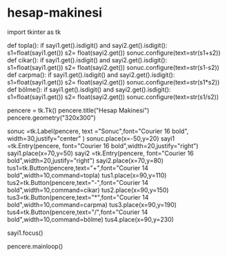 # hesap-makinesi
import tkinter as tk

def topla():
    if sayi1.get().isdigit() and sayi2.get().isdigit():
        s1=float(sayi1.get())
        s2= float(sayi2.get())
        sonuc.configure(text=str(s1+s2))
def cikar():
    if sayi1.get().isdigit() and sayi2.get().isdigit():
        s1=float(sayi1.get())
        s2= float(sayi2.get())
        sonuc.configure(text=str(s1-s2))
def carpma():
    if sayi1.get().isdigit() and sayi2.get().isdigit():
        s1=float(sayi1.get())
        s2= float(sayi2.get())
        sonuc.configure(text=str(s1*s2))
def bölme():
    if sayi1.get().isdigit() and sayi2.get().isdigit():
        s1=float(sayi1.get())
        s2= float(sayi2.get())
        sonuc.configure(text=str(s1/s2))

pencere = tk.Tk()
pencere.title("Hesap Makinesi")
pencere.geometry("320x300")

sonuc =tk.Label(pencere, text ="Sonuc",font="Courier 16 bold", width=30,justify="center" )
sonuc.place(x=-50,y=20)
sayi1 =tk.Entry(pencere, font="Courier 16 bold",width=20,justify="right")
sayi1.place(x=70,y=50)
sayi2 =tk.Entry(pencere, font="Courier 16 bold",width=20,justify="right")
sayi2.place(x=70,y=80)
tus1=tk.Button(pencere,text="+",font="Courier 14 bold",width=10,command=topla)
tus1.place(x=90,y=110)
tus2=tk.Button(pencere,text="-",font="Courier 14 bold",width=10,command=cikar)
tus2.place(x=90,y=150)
tus3=tk.Button(pencere,text="*",font="Courier 14 bold",width=10,command=carpma)
tus3.place(x=90,y=190)
tus4=tk.Button(pencere,text="/",font="Courier 14 bold",width=10,command=bölme)
tus4.place(x=90,y=230)

sayi1.focus()


pencere.mainloop()
